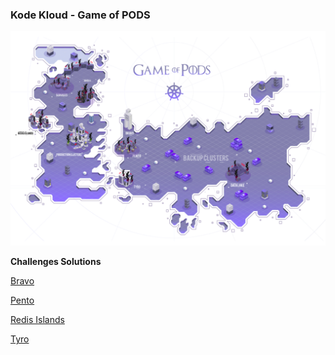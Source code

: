 ### Kode Kloud - Game of PODS

![](images/game-of-pods.png)

**Challenges Solutions**

[Bravo](bravo/commands.md)

[Pento](pento/commands.md)

[Redis Islands](redis-islands/commands.md)

[Tyro](tyro/commands.md)

